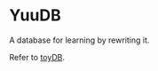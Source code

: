 # YuuDB

A database for learning by rewriting it.

Refer to [toyDB](https://github.com/erikgrinaker/toydb).
